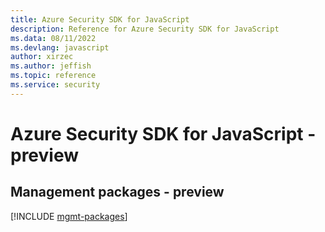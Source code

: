 ```yaml
---
title: Azure Security SDK for JavaScript
description: Reference for Azure Security SDK for JavaScript
ms.data: 08/11/2022
ms.devlang: javascript
author: xirzec
ms.author: jeffish
ms.topic: reference
ms.service: security
---
```

# Azure Security SDK for JavaScript - preview

## Management packages - preview
[!INCLUDE [mgmt-packages](security-mgmt-index.md)]